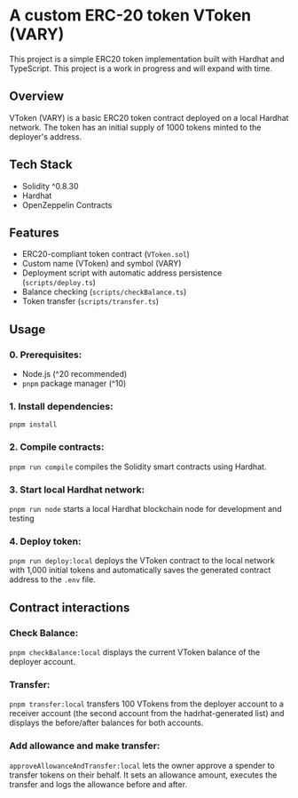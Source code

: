 # A custom ERC-20 token VToken (VARY)
                                                        
This project is a simple ERC20 token implementation built with Hardhat and TypeScript.
This project is a work in progress and will expand with time.

## Overview

VToken (VARY) is a basic ERC20 token contract deployed on a local Hardhat network. The token has an
initial supply of 1000 tokens minted to the deployer's address.

## Tech Stack

- Solidity ^0.8.30
- Hardhat
- OpenZeppelin Contracts

## Features

- ERC20-compliant token contract (`VToken.sol`)
- Custom name (VToken) and symbol (VARY)
- Deployment script with automatic address persistence (`scripts/deploy.ts`)
- Balance checking (`scripts/checkBalance.ts`)
- Token transfer (`scripts/transfer.ts`)

## Usage

### 0. Prerequisites:

- Node.js (^20 recommended)
- `pnpm` package manager (^10)

### 1. Install dependencies:

`pnpm install`

### 2. Compile contracts:

`pnpm run compile` compiles the Solidity smart contracts using Hardhat.

### 3. Start local Hardhat network:

`pnpm run node` starts a local Hardhat blockchain node for development and testing

### 4. Deploy token:

`pnpm run deploy:local` deploys the VToken contract to the local network with 1,000 initial tokens and automatically saves the generated contract address to the `.env` file.

## Contract interactions
### Check Balance:

`pnpm checkBalance:local` displays the current VToken balance of the deployer account.

### Transfer:

`pnpm transfer:local` transfers 100 VTokens from the deployer account to a receiver account (the second account from the hadrhat-generated list) and displays the before/after balances for both accounts.

### Add allowance and make transfer:

`approveAllowanceAndTransfer:local` lets the owner approve a spender to transfer tokens on their behalf. It sets an allowance amount, executes the transfer and logs the allowance before and after.